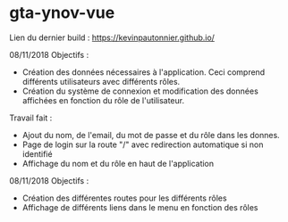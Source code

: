 ﻿# gta-ynov-vue

Lien du dernier build : https://kevinpautonnier.github.io/

08/11/2018 Objectifs :
 - Création des données nécessaires à l'application. Ceci comprend différents utilisateurs avec différents rôles.
 - Création du système de connexion et modification des données affichées en fonction du rôle de l'utilisateur.
 
Travail fait :
 - Ajout du nom, de l'email, du mot de passe et du rôle dans les donnes.
 - Page de login sur la route "/" avec redirection automatique si non identifié
 - Affichage du nom et du rôle en haut de l'application 


08/11/2018 Objectifs :
 - Création des différentes routes pour les différents rôles
 - Affichage de différents liens dans le menu en fonction des rôles
